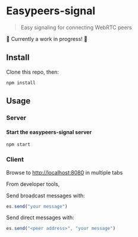 # Easypeers-signal
> Easy signaling for connecting WebRTC peers

:construction: Currently a work in progress! :construction:

## Install
Clone this repo, then:

```
npm install
```

## Usage
### Server
#### Start the easypeers-signal server
```
npm start
```

### Client
Browse to [http://localhost:8080](http://localhost:8080) in multiple tabs

From developer tools,

Send broadcast messages with:
```js
es.send("your message")
```

Send direct messages with:
```js
es.send("<peer address>", "your message")
```